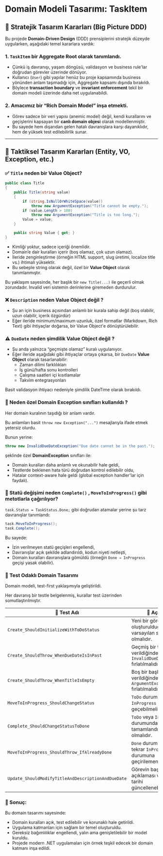 # Domain Modeli Tasarımı: TaskItem

## 🎯 Stratejik Tasarım Kararları (Big Picture DDD)

Bu projede **Domain-Driven Design** (DDD) prensiplerini stratejik düzeyde uygularken, aşağıdaki temel kararlara vardık:


### 1. `TaskItem` bir **Aggregate Root** olarak tanımlandı.
- Çünkü iş davranışı, yaşam döngüsü, validasyon ve business rule'lar doğrudan görevler üzerinde dönüyor.
- Kullanıcı (`User`) gibi yapılar henüz bu proje kapsamında business yönünden anlam taşımadığı için, Aggregate kapsamı dışında bırakıldı.
- Böylece **transaction boundary** ve **invariant enforcement** tekil bir domain modeli üzerinde daha net uygulanabildi.

### 2. Amacımız bir “**Rich Domain Model**” inşa etmekti.

- Görev sadece bir veri yapısı (anemic model) değil, kendi kurallarını ve geçişlerini kapsayan bir **canlı domain objesi** olarak modellenmiştir.
- Bu sayede hem dışarıdan gelen hatalı davranışlara karşı dayanıklıdır, hem de yüksek test edilebilirlik sunar.

---

## 🧩 Taktiksel Tasarım Kararları (Entity, VO, Exception, etc.)

### ✅ `Title` neden bir **Value Object**?

```csharp
public class Title
{
    public Title(string value)
    {
        if (string.IsNullOrWhiteSpace(value))
            throw new ArgumentException("Title cannot be empty.");
        if (value.Length > 100)
            throw new ArgumentException("Title is too long.");
        Value = value;
    }

    public string Value { get; }
}
```
* Kimliği yoktur, sadece içeriği önemlidir.
* Domain’e dair kuralları içerir (boş olamaz, çok uzun olamaz).
* İleride zenginleştirme (örneğin HTML support, slug üretimi, localize title vs.) ihtimali yüksektir.
* Bu sebeple string olarak değil, özel bir **Value Object** olarak tanımlanmıştır.

Bu yaklaşım sayesinde, her başlık bir `new Title(...)` ile geçerli olmak zorundadır.
Invalid veri sistemin derinlerine giremeden durdurulur.


### ❌ `Description` neden **Value Object** değil ?

* Şu an için business açısından anlamlı bir kurala sahip değil (boş olabilir, uzun olabilir, içerik özgürdür)
* Eğer ileride minimum/maximum uzunluk, özel formatlar (Markdown, Rich Text) gibi ihtiyaçlar doğarsa, bir Value Object'e dönüştürülebilir.

### ⚠️ `DueDate` neden şimdilik **Value Object** değil ?

* Şu anda yalnızca “geçmişte olamaz” kuralı uygulanıyor.
* Eğer ileride aşağıdaki gibi ihtiyaçlar ortaya çıkarsa, bir `DueDate` **Value Object** olarak tasarlanabilir:
    * Zaman dilimi farklılıkları
    * İş günü/hafta sonu kontrolleri
    * Çalışma saatleri içi kısıtlamalar
    * Takvim entegrasyonları

Basit validasyon ihtiyacı nedeniyle şimdilik DateTime olarak bırakıldı.


### 🧱  Neden özel Domain Exception sınıfları kullanıldı ?
Her domain kuralının taşıdığı bir anlam vardır.

Bu anlamları basit `throw new Exception("...")` mesajlarıyla ifade etmek yetersiz olurdu.

Bunun yerine:

```csharp
throw new InvalidDueDateException("Due date cannot be in the past.");
```

şeklinde özel **DomainException** sınıfları ile:

* Domain kuralları daha anlamlı ve okunabilir hale geldi,
* Testlerde beklenen hata türü doğrudan kontrol edilebilir oldu,
* Hatalar context-aware hale geldi (global exception handler'lar için faydalı).

### 🔁  Statü değişimi neden `Complete()` , `MoveToInProgress()` gibi metotlarla çağırılıyor? 

`task.Status = TaskStatus.Done;` gibi doğrudan atamalar yerine şu tarz davranışlar tanımlandı:

```csharp
task.MoveToInProgress();
task.Complete();
```
Bu sayede:

* İzin verilmeyen statü geçişleri engellendi,
* Davranışlar açık şekilde adlandırıldı, kodun niyeti netleşti,
* Domain kuralları davranışlara gömüldü (örneğin `Done → InProgress` geçişi yasak olabilir).

### 🧪  Test Odaklı Domain Tasarımı
Domain modeli, test-first yaklaşımıyla geliştirildi.

Her davranış bir testle belgelenmiş, kurallar test üzerinden somutlaştırılmıştır.

| 🧪 Test Adı                                                              | 🎯 Açıklama                                                                 |
|--------------------------------------------------------------------------|-----------------------------------------------------------------------------|
| `Create_ShouldInitializeWithToDoStatus`                                  | Yeni bir görev oluşturulduğunda varsayılan statü `ToDo` olmalıdır.         |
| `Create_ShouldThrow_WhenDueDateIsInPast`                                 | Geçmiş bir tarih verildiğinde `InvalidDueDateException` fırlatılmalıdır.   |
| `Create_ShouldThrow_WhenTitleIsEmpty`                                    | Boş bir başlık verildiğinde `ArgumentException` fırlatılmalıdır.           |
| `MoveToInProgress_ShouldChangeStatus`                                    | `ToDo` durumundaki görev `InProgress` statüsüne geçebilmelidir.            |
| `Complete_ShouldChangeStatusToDone`                                      | `ToDo` veya `InProgress` durumundaki görev tamamlandığında `Done` olmalıdır.|
| `MoveToInProgress_ShouldThrow_IfAlreadyDone`                             | `Done` durumundaki görev tekrar `InProgress` durumuna geçirilememelidir.   |
| `Update_ShouldModifyTitleAndDescriptionAndDueDate`                       | Görevin başlığı, açıklaması ve son teslim tarihi güncellenebilmelidir.     |


### 📌 Sonuç:
Bu domain tasarımı sayesinde:

* Domain kuralları açık, test edilebilir ve korunaklı hale getirildi.
* Uygulama katmanları için sağlam bir temel oluşturuldu.
* Gereksiz bağımlılıklar engellendi, yalın ama genişletilebilir bir model kuruldu.
* Projede modern .NET uygulamaları için örnek teşkil edecek bir domain katmanı inşa edildi.
